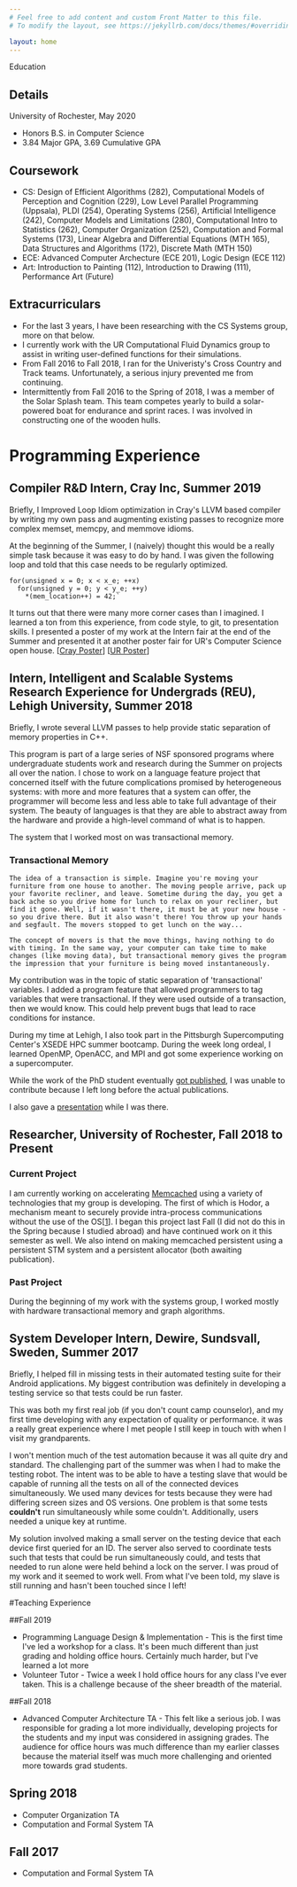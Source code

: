 ```yaml
---
# Feel free to add content and custom Front Matter to this file.
# To modify the layout, see https://jekyllrb.com/docs/themes/#overriding-theme-defaults

layout: home
---
```

Education

## Details

University of Rochester, May 2020
- Honors B.S. in Computer Science
- 3.84 Major GPA, 3.69 Cumulative GPA

## Coursework

- CS: Design of Efficient Algorithms (282), Computational Models of
      Perception and Cognition (229), Low Level Parallel Programming
      (Uppsala), PLDI (254), Operating Systems (256), Artificial
      Intelligence (242), Computer Models and Limitations (280),
      Computational Intro to Statistics (262), Computer Organization
      (252), Computation and Formal Systems (173), Linear Algebra and
      Differential Equations (MTH 165), Data Structures and Algorithms
      (172), Discrete Math (MTH 150)
- ECE: Advanced Computer Archecture (ECE 201), Logic Design (ECE 112)
- Art: Introduction to Painting (112), Introduction to Drawing (111),
       Performance Art (Future) 

## Extracurriculars
- For the last 3 years, I have been researching with the CS
  Systems group, more on that below. 
- I currently work with the UR Computational Fluid Dynamics group
  to assist in writing user-defined functions for their
  simulations. 
- From Fall 2016 to Fall 2018, I ran for the Univeristy's Cross
  Country and Track teams. Unfortunately, a serious injury
  prevented me from continuing.
- Intermittently from Fall 2016 to the Spring of 2018, I was a
  member of the Solar Splash team. This team competes yearly to
  build a solar-powered boat for endurance and sprint races. I
  was involved in constructing one of the wooden hulls.

# Programming Experience

## Compiler R&D Intern, Cray Inc, Summer 2019
Briefly, I Improved Loop Idiom optimization in Cray's LLVM based
compiler by writing my own pass and augmenting existing passes to
recognize more complex memset, memcpy, and memmove idioms.

At the beginning of the Summer, I (naively) thought this would be a
really simple task because it was easy to do by hand. I was given
the following loop and told that this case needs to be regularly
optimized.

    for(unsigned x = 0; x < x_e; ++x)
      for(unsigned y = 0; y < y_e; ++y)
        *(mem_location++) = 42;`

It turns out that there were many more corner cases than I imagined. I
learned a ton from this experience, from code style, to git, to
presentation skills. I presented a poster of my work at the Intern fair
at the end of the Summer and presented it at another poster fair for
UR's Computer Science open house. \[[Cray
Poster](/assets/CrayPoster.jpg)\] \[[UR Poster](/assets/URPoster.jpg)\]
## Intern, Intelligent and Scalable Systems Research Experience for Undergrads (REU), Lehigh University, Summer 2018
Briefly, I wrote several LLVM passes to help provide static separation
of memory properties in C++. 

This program is part of a large series of NSF sponsored programs where
undergraduate students work and research during the Summer on projects
all over the nation. I chose to work on a language feature project that
concerned itself with the future complications promised by heterogeneous
systems: with more and more features that a system can offer, the
programmer will become less and less able to take full advantage of
their system. The beauty of languages is that they are able to abstract
away from the hardware and provide a high-level command of what is to
happen. 

The system that I worked most on was transactional memory. 

### Transactional Memory
    The idea of a transaction is simple. Imagine you're moving your
    furniture from one house to another. The moving people arrive, pack up
    your favorite recliner, and leave. Sometime during the day, you get a
    back ache so you drive home for lunch to relax on your recliner, but
    find it gone. Well, if it wasn't there, it must be at your new house -
    so you drive there. But it also wasn't there! You throw up your hands
    and segfault. The movers stopped to get lunch on the way...
  
    The concept of movers is that the move things, having nothing to do
    with timing. In the same way, your computer can take time to make
    changes (like moving data), but transactional memory gives the program
    the impression that your furniture is being moved instantaneously.

My contribution was in the topic of static separation of 'transactional'
variables. I added a program feature that allowed programmers to tag
variables that were transactional. If they were used outside of a
transaction, then we would know. This could help prevent bugs that lead
to race conditions for instance.

During my time at Lehigh, I also took part in the Pittsburgh
Supercomputing Center's XSEDE HPC summer bootcamp. During the week long
ordeal, I learned OpenMP, OpenACC, and MPI and got some experience
working on a supercomputer. 

While the work of the PhD student eventually [got
published](https://dl.acm.org/ft_gateway.cfm?id=3328796&type=pdf), I was
unable to contribute because I left long before the actual publications.

I also gave a [presentation](/assets/presentation.pdf) while I was there.

## Researcher, University of Rochester, Fall 2018 to Present

### Current Project
I am currently working on accelerating
[Memcached](https://www.memcached.org) using a variety of technologies
that my group is developing. The first of which is Hodor, a mechanism
meant to securely provide intra-process communications without the use
of the
OS\[[1](https://www.cs.rochester.edu/u/scott/papers/2019_ATC_Hodor.pdf)\].
I began this project last Fall (I did not do this in the Spring because
I studied abroad) and have continued work on it this semester as well.
We also intend on making memcached persistent using a persistent STM
system and a persistent allocator (both awaiting publication).

### Past Project
During the beginning of my work with the systems group, I worked mostly
with hardware transactional memory and graph algorithms.

## System Developer Intern, Dewire, Sundsvall, Sweden, Summer 2017
Briefly, I helped fill in missing tests in their automated testing suite
for their Android applications. My biggest contribution was definitely
in developing a testing service so that tests could be run faster.

This was both my first real job (if you don't count camp counselor), and
my first time developing with any expectation of quality or performance.
it was a really great experience where I met people I still keep in
touch with when I visit my grandparents. 

I won't mention much of the test automation because it was all quite dry
and standard. The challenging part of the summer was when I had to make
the testing robot. The intent was to be able to have a testing slave
that would be capable of running all the tests on all of the connected
devices simultaneously. We used many devices for tests because they were
had differing screen sizes and OS versions. One problem is that some
tests **couldn't** run simultaneously while some couldn't. Additionally,
users needed a unique key at runtime.

My solution involved making a small server on the testing device that
each device first queried for an ID. The server also served to
coordinate tests such that tests that could be run simultaneously could,
and tests that needed to run alone were held behind a lock on the
server. I was proud of my work and it seemed to work well. From what
I've been told, my slave is still running and hasn't been touched since
I left! 

#Teaching Experience

##Fall 2019

- Programming Language Design & Implementation - This is the first time
  I've led a workshop for a class. It's been much different than just
  grading and holding office hours. Certainly much harder, but I've
  learned a lot more
- Volunteer Tutor - Twice a week I hold office hours for any class I've
  ever taken. This is a challenge because of the sheer breadth of the
  material.

##Fall 2018

- Advanced Computer Architecture TA - This felt like a serious job. I
  was responsible for grading a lot more individually, developing
  projects for the students and my input was considered in assigning
  grades. The audience for office hours was much difference than my
  earlier classes because the material itself was much more challenging
  and oriented more towards grad students.

## Spring 2018 

- Computer Organization TA
- Computation and Formal System TA

## Fall 2017

- Computation and Formal System TA
